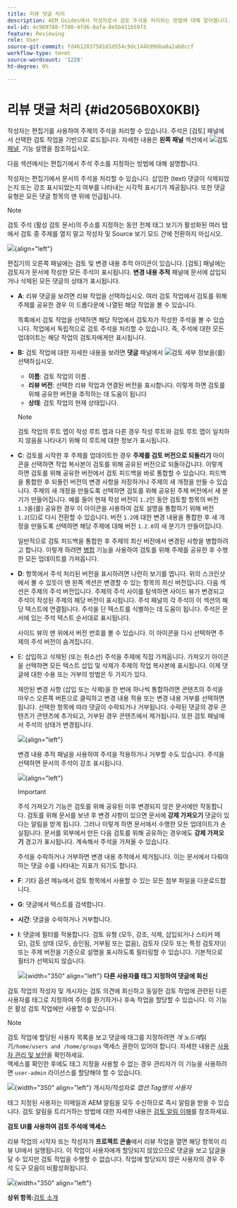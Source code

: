 ```yaml
---
title: 리뷰 댓글 처리
description: AEM Guides에서 작성자로서 검토 주석을 처리하는 방법에 대해 알아봅니다. 작성자가 문서의 주석을 편집, 필터링, 수락 또는 거부하는 방법에 대해 알아봅니다.
exl-id: 4c969788-f700-4fd6-8afa-8e5b411b59f3
feature: Reviewing
role: User
source-git-commit: fd4612037581d1d554c9dc144b998ba8a2ab8ccf
workflow-type: tm+mt
source-wordcount: '1228'
ht-degree: 0%

---
```


# 리뷰 댓글 처리 {#id2056B0X0KBI}

작성자는 편집기를 사용하여 주제의 주석을 처리할 수 있습니다. 주석은 [검토] 패널에서 선택한 검토 작업을 기반으로 로드됩니다. 자세한 내용은 **왼쪽 패널** 섹션에서 ![](images/active-review-tasklist-icon.svg)검토[&#x200B; 패널 &#x200B;](../user-guide/web-editor-left-panel.md) 기능 설명을 참조하십시오.

다음 섹션에서는 편집기에서 주석 주소를 지정하는 방법에 대해 설명합니다.

작성자는 편집기에서 문서의 주석을 처리할 수 있습니다. 삽입한 \(text\) 댓글이 삭제되었는지 또는 강조 표시되었는지 여부를 나타내는 시각적 표시기가 제공됩니다. 또한 댓글 유형은 모든 댓글 항목의 맨 위에 언급됩니다.

>[!NOTE]
>
> 검토 주석 \(활성 검토 문서\)의 주소를 지정하는 동안 전체 태그 보기가 활성화된 여러 탭에서 검토 중 주제를 열지 말고 작성자 및 Source 보기 모드 간에 전환하지 마십시오.

![](images/comments-page-web-editor_cs-new.png){align="left"}

편집기의 오른쪽 패널에는 검토 및 변경 내용 추적 아이콘이 있습니다. [검토] 패널에는 검토자가 문서에 작성한 모든 주석이 표시됩니다. **변경 내용 추적** 패널에 문서에 삽입되거나 삭제된 모든 댓글의 상태가 표시됩니다.

- **A**: 리뷰 댓글을 보려면 리뷰 작업을 선택하십시오. 여러 검토 작업에서 검토를 위해 주제를 공유한 경우 이 드롭다운에 나열된 해당 작업을 볼 수 있습니다.

  목록에서 검토 작업을 선택하면 해당 작업에서 검토자가 작성한 주석을 볼 수 있습니다. 작업에서 독립적으로 검토 주석을 처리할 수 있습니다. 즉, 주석에 대한 모든 업데이트는 해당 작업의 검토자에게만 표시됩니다.

- **B:** 검토 작업에 대한 자세한 내용을 보려면 **댓글** 패널에서 ![](images/active-review-info-icon.svg)검토 세부 정보&#x200B;**&#x200B;**&#x200B;을(를) 선택하십시오.

   - **이름**: 검토 작업의 이름 .
   - **리뷰 버전**: 선택한 리뷰 작업과 연결된 버전을 표시합니다. 이렇게 하면 검토를 위해 공유한 버전을 추적하는 데 도움이 됩니다
   - **상태**: 검토 작업의 현재 상태입니다.

  >[!NOTE]
  >
  > 검토 작업의 루트 맵이 작성 루트 맵과 다른 경우 작성 루트와 검토 루트 맵이 일치하지 않음을 나타내기 위해 이 루트에 대한 정보가 표시됩니다.

- **C**: 검토를 시작한 후 주제를 업데이트한 경우 **주제를 검토 버전으로 되돌리기** 아이콘을 선택하면 작업 복사본이 검토를 위해 공유된 버전으로 되돌아갑니다. 이렇게 하면 검토를 위해 공유한 버전에서 검토 피드백을 바로 통합할 수 있습니다. 피드백을 통합한 후 되돌린 버전의 변경 사항을 저장하거나 주제의 새 개정을 만들 수 있습니다. 주제의 새 개정을 만들도록 선택하면 검토를 위해 공유된 주제 버전에서 새 분기가 만들어집니다. 예를 들어 현재 작성 버전이 `1.2`인 동안 검토할 항목의 버전 `1.3`을(를) 공유한 경우 이 아이콘을 사용하여 검토 설명을 통합하기 위해 버전 `1.2`(으)로 다시 전환할 수 있습니다. 버전 `1.2`에 대한 변경 내용을 통합한 후 새 개정을 만들도록 선택하면 해당 주제에 대해 버전 `1.2.0`의 새 분기가 만들어집니다.

  일반적으로 검토 피드백을 통합한 후 주제의 최신 버전에서 변경된 사항을 병합하려고 합니다. 이렇게 하려면 [병합](web-editor-features.md#id205DF04E0HS) 기능을 사용하여 검토를 위해 주제를 공유한 후 수행한 모든 업데이트를 가져옵니다.

- **D**: 항목에서 주석 처리된 버전을 표시하려면 나란히 보기를 엽니다. 위의 스크린샷에서 볼 수 있듯이 맨 왼쪽 섹션은 변경할 수 있는 항목의 최신 버전입니다. 다음 섹션은 주제의 주석 버전입니다. 주제의 주석 사이를 탐색하면 사이드 뷰가 변경되고 주석이 작성된 주제의 해당 버전이 표시됩니다. 주석 패널의 각 주석이 이 섹션의 해당 텍스트에 연결됩니다. 주석을 단 텍스트를 식별하는 데 도움이 됩니다. 주석은 문서에 있는 주석 텍스트 순서대로 표시됩니다.

  사이드 뷰의 맨 위에서 버전 번호를 볼 수 있습니다. 이 아이콘을 다시 선택하면 주제의 주석 버전이 숨겨집니다.

- E: 삽입하고 삭제된 \(또는 취소선\) 주석을 주제에 직접 가져옵니다. 가져오기 아이콘을 선택하면 모든 텍스트 삽입 및 삭제가 주제의 작업 복사본에 표시됩니다. 이제 댓글에 대한 수용 또는 거부의 방법은 두 가지가 있다.

  제안된 변경 사항 \(삽입 또는 삭제\)을 한 번에 하나씩 통합하려면 콘텐츠의 주석을 마우스 오른쪽 버튼으로 클릭하고 변경 내용 적용 또는 변경 내용 거부를 선택하면 됩니다. 선택한 항목에 따라 댓글이 수락되거나 거부됩니다. 수락된 댓글의 경우 콘텐츠가 콘텐츠에 추가되고, 거부된 경우 콘텐츠에서 제거됩니다. 또한 검토 패널에서 주석의 상태가 변경됩니다.

  ![](images/import-comment-accept-web-editor_cs-new.png){align="left"}

  변경 내용 추적 패널을 사용하여 주석을 적용하거나 거부할 수도 있습니다. 주석을 선택하면 문서의 주석이 강조 표시됩니다.

  ![](images/changes-tab_cs-new.png){align="left"}

  >[!IMPORTANT]
  >
  > 주석 가져오기 기능은 검토를 위해 공유된 이후 변경되지 않은 문서에만 작동합니다. 검토를 위해 문서를 보낸 후 변경 사항이 있으면 문서에 **강제 가져오기** 댓글이 있다는 알림을 받게 됩니다. 그러나 이렇게 하면 문서에서 수행한 모든 업데이트가 손실됩니다. 문서를 외부에서 만든 다음 검토를 위해 공유하는 경우에도 **강제 가져오기** 경고가 표시됩니다. 계속해서 주석을 가져올 수 있습니다.

  주석을 수락하거나 거부하면 변경 내용 추적에서 제거됩니다. 이는 문서에서 다뤄야 하는 댓글 수를 나타내는 지표가 되기도 합니다.

- **F**: 기타 옵션 메뉴에서 검토 항목에서 사용할 수 있는 모든 첨부 파일을 다운로드합니다.
- **G**: 댓글에서 텍스트를 검색합니다.
- **시간**: 댓글을 수락하거나 거부합니다.

- **I**: 댓글에 필터를 적용합니다. 검토 유형 \(모두, 강조, 삭제, 삽입되거나 스티커 메모\), 검토 상태 \(모두, 승인됨, 거부됨 또는 없음\), 검토자 \(모두 또는 특정 검토자\\)\) 또는 주제 버전을 기준으로 설명을 표시하도록 필터링할 수 있습니다. 기본적으로 필터가 선택되지 않습니다.

  ![](images/review-comments-author-filter.png){width="350" align="left"}
  **다른 사용자를 태그 지정하여 댓글에 회신**

검토 작업의 작성자 및 개시자는 검토 의견에 회신하고 동일한 검토 작업에 관련된 다른 사용자를 태그로 지정하여 주의를 환기하거나 후속 작업을 할당할 수 있습니다. 이 기능은 활성 검토 작업에만 사용할 수 있습니다.

>[!NOTE]
>
> 검토 작업에 할당된 사용자 목록을 보고 댓글에 태그를 지정하려면 *개 노드에*&#x200B;읽기`/home/users and /home/groups` 액세스 권한이 있어야 합니다. 자세한 내용은 [사용자 관리 및 보안](../cs-install-guide/user-admin-sec.md#additional-notes-on-user-groups)을 확인하세요. <br> 액세스를 확인한 후에도 태그 지정을 사용할 수 없는 경우 관리자가 이 기능을 사용하려면 `user-admin` 라이선스를 할당해야 할 수 있습니다.

![](images/tag-users-review.png){width="350" align="left"}
개시자/작성자로 *캡션:Tag명의 사용자*

태그 지정된 사용자는 이메일과 AEM 알림을 모두 수신하므로 즉시 알림을 받을 수 있습니다. 검토 알림을 트리거하는 방법에 대한 자세한 내용은 [검토 알림 이해](./review-understanding-review-notifications.md)를 참조하세요.

**검토 UI를 사용하여 검토 주석에 액세스**

리뷰 작업의 시작자 또는 작성자가 **프로젝트 콘솔**&#x200B;에서 리뷰 작업을 열면 해당 항목이 리뷰 UI에서 실행됩니다. 이 작업이 사용자에게 할당되지 않았으므로 댓글을 보고 답글을 달 수 있지만 검토 작업을 수행할 수 없습니다. 작업에 할당되지 않은 사용자의 경우 주석 도구 모음이 비활성화됩니다.

![](images/review-comments-toolbar-disabled.png){width="350" align="left"}

**상위 항목:**&#x200B;[&#x200B;검토 소개](review.md)
